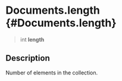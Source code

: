 Documents.length {#Documents.length}
================

> int **length**

Description
-----------

Number of elements in the collection.
